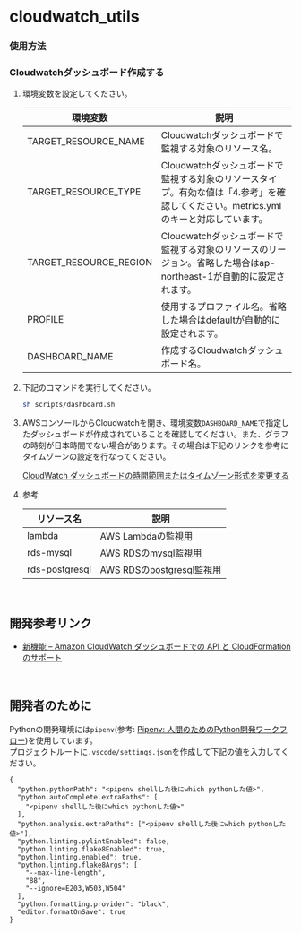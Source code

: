 # cloudwatch_utils

### 使用方法
### Cloudwatchダッシュボード作成する
1. 環境変数を設定してください。

    |  環境変数  |  説明  |
    | ---- | ---- |
    |  TARGET_RESOURCE_NAME  |  Cloudwatchダッシュボードで監視する対象のリソース名。  |
    |  TARGET_RESOURCE_TYPE  |  Cloudwatchダッシュボードで監視する対象のリソースタイプ。有効な値は「4.参考」を確認してください。metrics.ymlのキーと対応しています。  |
    |  TARGET_RESOURCE_REGION  | Cloudwatchダッシュボードで監視する対象のリソースのリージョン。省略した場合はap-northeast-1が自動的に設定されます。  |
    |  PROFILE  |  使用するプロファイル名。省略した場合はdefaultが自動的に設定されます。  |
    |  DASHBOARD_NAME  |  作成するCloudwatchダッシュボード名。  |

2. 下記のコマンドを実行してください。

    ```sh
    sh scripts/dashboard.sh
    ```

3. AWSコンソールからCloudwatchを開き、環境変数`DASHBOARD_NAME`で指定したダッシュボードが作成されていることを確認してください。また、グラフの時刻が日本時間でない場合があります。その場合は下記のリンクを参考にタイムゾーンの設定を行なってください。

    [CloudWatch ダッシュボードの時間範囲またはタイムゾーン形式を変更する](https://docs.aws.amazon.com/ja_jp/AmazonCloudWatch/latest/monitoring/change_dashboard_time_format.html)

4. 参考

    |  リソース名  |  説明  |
    | ---- | ---- |
    | lambda | AWS Lambdaの監視用 |
    | rds-mysql | AWS RDSのmysql監視用 |
    | rds-postgresql | AWS RDSのpostgresql監視用 |

<br />

## 開発参考リンク
- [新機能 – Amazon CloudWatch ダッシュボードでの API と CloudFormation のサポート](https://aws.amazon.com/jp/blogs/news/new-api-cloudformation-support-for-amazon-cloudwatch-dashboards/)

<br />

## 開発者のために
Pythonの開発環境には`pipenv`(参考: [Pipenv: 人間のためのPython開発ワークフロー](https://pipenv-ja.readthedocs.io/ja/translate-ja/))を使用しています。  
プロジェクトルートに`.vscode/settings.json`を作成して下記の値を入力してください。
```
{
  "python.pythonPath": "<pipenv shellした後にwhich pythonした値>",
  "python.autoComplete.extraPaths": [
    "<pipenv shellした後にwhich pythonした値>"
  ],
  "python.analysis.extraPaths": ["<pipenv shellした後にwhich pythonした値>"],
  "python.linting.pylintEnabled": false,
  "python.linting.flake8Enabled": true,
  "python.linting.enabled": true,
  "python.linting.flake8Args": [
    "--max-line-length",
    "88",
    "--ignore=E203,W503,W504"
  ],
  "python.formatting.provider": "black",
  "editor.formatOnSave": true
}
```
